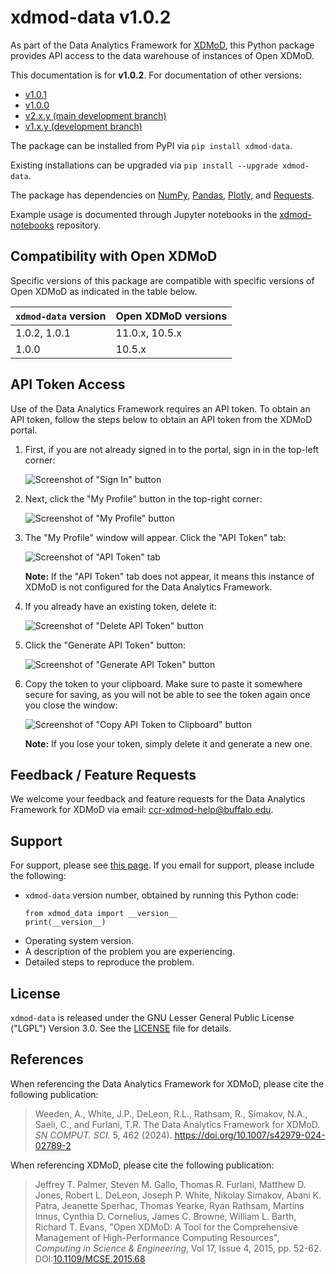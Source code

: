 # xdmod-data v1.0.2
As part of the Data Analytics Framework for [XDMoD](https://open.xdmod.org), this Python package provides API access to the data warehouse of instances of Open XDMoD.

This documentation is for **v1.0.2**. For documentation of other versions:

- [v1.0.1](https://github.com/ubccr/xdmod-data/tree/v1.0.1?tab=readme-ov-file#xdmod-data)
- [v1.0.0](https://github.com/ubccr/xdmod-data/tree/v1.0.0?tab=readme-ov-file#xdmod-data)
- [v2.x.y (main development branch)](https://github.com/ubccr/xdmod-data/tree/main?tab=readme-ov-file#xdmod-data)
- [v1.x.y (development branch)](https://github.com/ubccr/xdmod-data/tree/v1.x.y?tab=readme-ov-file#xdmod-data)

The package can be installed from PyPI via `pip install xdmod-data`.

Existing installations can be upgraded via `pip install --upgrade xdmod-data`.

The package has dependencies on [NumPy](https://pypi.org/project/numpy/), [Pandas](https://pypi.org/project/pandas/), [Plotly](https://pypi.org/project/plotly/), and [Requests](https://pypi.org/project/requests/).

Example usage is documented through Jupyter notebooks in the [xdmod-notebooks](https://github.com/ubccr/xdmod-notebooks) repository.

## Compatibility with Open XDMoD
Specific versions of this package are compatible with specific versions of Open XDMoD as indicated in the table below.

| `xdmod-data` version | Open XDMoD versions |
| -------------------- | ------------------- |
| 1.0.2, 1.0.1         | 11.0.x, 10.5.x      |
| 1.0.0                | 10.5.x              |

## API Token Access
Use of the Data Analytics Framework requires an API token. To obtain an API token, follow the steps below to obtain an API token from the XDMoD portal.

1. First, if you are not already signed in to the portal, sign in in the top-left corner:

    ![Screenshot of "Sign In" button](https://raw.githubusercontent.com/ubccr/xdmod-data/main/docs/images/api-token/sign-in.jpg)

1. Next, click the "My Profile" button in the top-right corner:

    ![Screenshot of "My Profile" button](https://raw.githubusercontent.com/ubccr/xdmod-data/main/docs/images/api-token/my-profile.jpg)

1. The "My Profile" window will appear. Click the "API Token" tab:

    ![Screenshot of "API Token" tab](https://raw.githubusercontent.com/ubccr/xdmod-data/main/docs/images/api-token/api-token-tab.jpg)

    **Note:** If the "API Token" tab does not appear, it means this instance of XDMoD is not configured for the Data Analytics Framework.

1. If you already have an existing token, delete it:

    ![Screenshot of "Delete API Token" button](https://raw.githubusercontent.com/ubccr/xdmod-data/main/docs/images/api-token/delete.jpg)

1. Click the "Generate API Token" button:

    ![Screenshot of "Generate API Token" button](https://raw.githubusercontent.com/ubccr/xdmod-data/main/docs/images/api-token/generate.jpg)

1. Copy the token to your clipboard. Make sure to paste it somewhere secure for saving, as you will not be able to see the token again once you close the window:

    ![Screenshot of "Copy API Token to Clipboard" button](https://raw.githubusercontent.com/ubccr/xdmod-data/main/docs/images/api-token/copy.jpg)

    **Note:** If you lose your token, simply delete it and generate a new one.

## Feedback / Feature Requests
We welcome your feedback and feature requests for the Data Analytics Framework for XDMoD via email: ccr-xdmod-help@buffalo.edu.

## Support
For support, please see [this page](https://open.xdmod.org/support.html). If you email for support, please include the following:
* `xdmod-data` version number, obtained by running this Python code:
    ```
    from xdmod_data import __version__
    print(__version__)
    ```
* Operating system version.
* A description of the problem you are experiencing.
* Detailed steps to reproduce the problem.

## License
`xdmod-data` is released under the GNU Lesser General Public License ("LGPL") Version 3.0. See the [LICENSE](LICENSE) file for details.

## References

When referencing the Data Analytics Framework for XDMoD, please cite the following publication:

> Weeden, A., White, J.P., DeLeon, R.L., Rathsam, R., Simakov, N.A., Saeli, C., and Furlani, T.R. The Data Analytics Framework for XDMoD. _SN COMPUT. SCI._ 5, 462 (2024). https://doi.org/10.1007/s42979-024-02789-2

When referencing XDMoD, please cite the following publication:

> Jeffrey T. Palmer, Steven M. Gallo, Thomas R. Furlani, Matthew D. Jones, Robert L. DeLeon, Joseph P. White, Nikolay Simakov, Abani K. Patra, Jeanette Sperhac, Thomas Yearke, Ryan Rathsam, Martins Innus, Cynthia D. Cornelius, James C. Browne, William L. Barth, Richard T. Evans, "Open XDMoD: A Tool for the Comprehensive Management of High-Performance Computing Resources", *Computing in Science & Engineering*, Vol 17, Issue 4, 2015, pp. 52-62. DOI:[10.1109/MCSE.2015.68](https://doi.org/10.1109/MCSE.2015.68)

